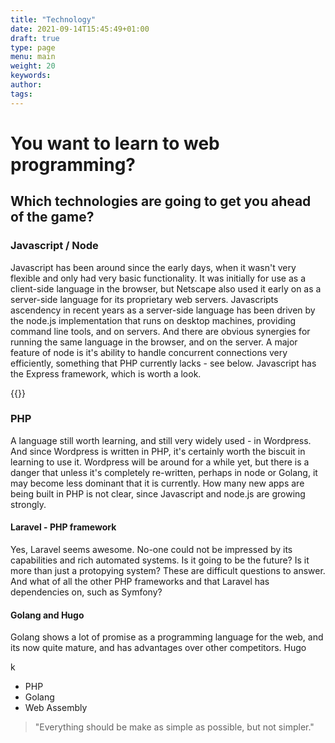 ```yaml
---
title: "Technology"
date: 2021-09-14T15:45:49+01:00
draft: true
type: page
menu: main
weight: 20
keywords:
author: 
tags: 
---
```


# You want to learn to web programming?
## Which technologies are going to get you ahead of the game?
### Javascript / Node
Javascript has been around since the early days, when it wasn't very flexible and only had very basic functionality. It was initially for use as a client-side language in the browser, but Netscape also used it early on as a server-side language for its proprietary web servers. Javascripts ascendency in recent years as a server-side language has been driven by the node.js implementation that runs on desktop machines, providing command line tools, and on servers. And there are obvious synergies for running the same language in the browser, and on the server. A major feature of node is it's ability to handle concurrent connections very efficiently, something that PHP currently lacks - see below.
Javascript has the Express framework, which is worth a look. 

{{<floatimageright img="../web_technologies.png" text="Web technologies">}}

### PHP 
A language still worth learning, and still very widely used - in Wordpress. And since Wordpress is written in PHP, it's certainly worth the biscuit in learning to use it. Wordpress will be around for a while yet, but there is a danger that unless it's completely re-written, perhaps in node or Golang, it may become less dominant that it is currently. How many new apps are being built in PHP is not clear, since Javascript and node.js are growing strongly. 

#### Laravel - PHP framework
Yes, Laravel seems awesome. No-one could not be impressed by its capabilities and rich automated systems. Is it going to be the future? Is it more than just a protopying system? These are difficult questions to answer. And what of all the other PHP frameworks and that Laravel has dependencies on, such as Symfony?

#### Golang and Hugo
Golang shows a lot of promise as a programming language for the web, and its now quite mature, and has advantages over other competitors. Hugo 


k
- PHP
- Golang
- Web Assembly


> "Everything should be make as simple as possible, but not simpler."
